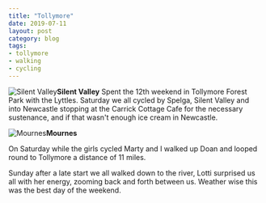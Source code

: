 ```yaml
---
title: "Tollymore"
date: 2019-07-11
layout: post
category: blog
tags:
- tollymore
- walking
- cycling
---
```



 ![Silent Valley](/images/2019/2019-07-11-tollymore-1.jpg)**Silent Valley**
Spent the 12th weekend in Tollymore Forest Park with the Lyttles. Saturday we all cycled by Spelga, Silent Valley and into Newcastle stopping at the Carrick Cottage Cafe for the necessary sustenance, and if that wasn't enough ice cream in Newcastle.
<!--more-->

 ![Mournes](/images/2019/2019-07-11-tollymore-2.jpg)**Mournes**

 On Saturday while the girls cycled Marty and I walked up Doan and looped round to Tollymore a distance of 11 miles.

 Sunday after a late start we all walked down to the river, Lotti surprised us all with her energy, zooming back and forth between us. Weather wise this was the best day of the weekend.
